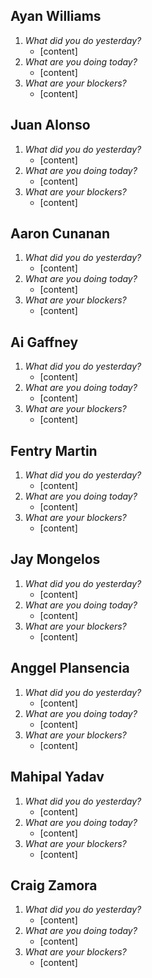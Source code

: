 
## Ayan Williams
1. *What did you do yesterday?*
    - [content]
2. *What are you doing today?*
    - [content]
3. *What are your blockers?*
    - [content]

## Juan Alonso
1. *What did you do yesterday?*
    - [content]
2. *What are you doing today?*
    - [content]
3. *What are your blockers?*
    - [content]

## Aaron Cunanan
1. *What did you do yesterday?*
    - [content]
2. *What are you doing today?*
    - [content]
3. *What are your blockers?*
    - [content]

## Ai Gaffney
1. *What did you do yesterday?*
    - [content]
2. *What are you doing today?*
    - [content]
3. *What are your blockers?*
    - [content]

## Fentry Martin
1. *What did you do yesterday?*
    - [content]
2. *What are you doing today?*
    - [content]
3. *What are your blockers?*
    - [content]

## Jay Mongelos
1. *What did you do yesterday?*
    - [content]
2. *What are you doing today?*
    - [content]
3. *What are your blockers?*
    - [content]

## Anggel Plansencia
1. *What did you do yesterday?*
    - [content]
2. *What are you doing today?*
    - [content]
3. *What are your blockers?*
    - [content]

## Mahipal Yadav
1. *What did you do yesterday?*
    - [content]
2. *What are you doing today?*
    - [content]
3. *What are your blockers?*
    - [content]

## Craig Zamora
1. *What did you do yesterday?*
    - [content]
2. *What are you doing today?*
    - [content]
3. *What are your blockers?*
    - [content]